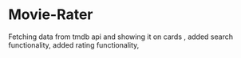 # Movie-Rater
Fetching data from tmdb api and showing it on cards ,
added search functionality,
added rating functionality,

